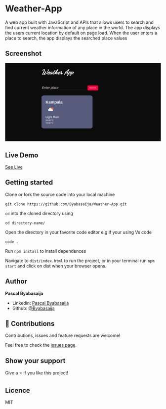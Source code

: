 # Weather-App
A web app built with JavaScript and APIs that allows users to search and find current weather information of any place in the world.
The app displays the users current location by default on page load.
When the user enters a place to search, the app displays the searched place values

## Screenshot

![weather app](./weather.png)

## Live Demo

[See Live](https://byabasaija.github.io/Weather-App/)

## Getting started

Clone or fork the source code into your local machine
```
git clone https://github.com/Byabasaija/Weather-App.git
```
```cd``` into the cloned directory using
```
cd directory-name/
```

Open the directory in your favorite code editor e.g if your using Vs code
```
code .
```

Run ``` npm install ``` to install dependences

Navigate to  ``` dist/index.html ``` to run the project, or in your terminal run ``` npm start ``` and click on dist when your browser opens.


## Author
**Pascal Byabasaija**
- Linkedin: [Pascal Byabasaija](https://www.linkedin.com/in/pascal-byabasaija/)
- Github: [@Byabasaija](https://github.com/Byabasaija)

## 🤝 Contributions

Contributions, issues and feature requests are welcome!

Feel free to check the [issues page](issues/).


## Show your support

Give a ⭐️ if you like this project!

## Licence
MIT
